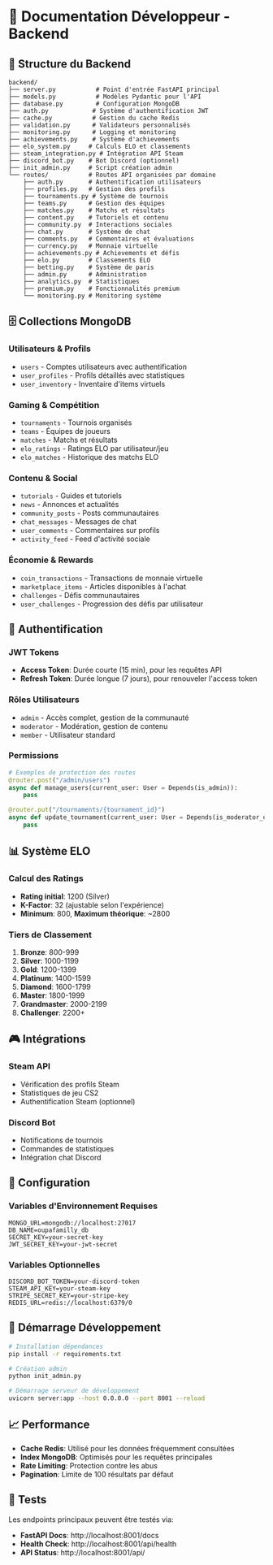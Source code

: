 # 🔧 Documentation Développeur - Backend

## 📁 Structure du Backend

```
backend/
├── server.py           # Point d'entrée FastAPI principal
├── models.py           # Modèles Pydantic pour l'API
├── database.py         # Configuration MongoDB
├── auth.py            # Système d'authentification JWT
├── cache.py           # Gestion du cache Redis
├── validation.py      # Validateurs personnalisés
├── monitoring.py      # Logging et monitoring
├── achievements.py    # Système d'achievements
├── elo_system.py     # Calculs ELO et classements
├── steam_integration.py # Intégration API Steam
├── discord_bot.py    # Bot Discord (optionnel)
├── init_admin.py     # Script création admin
└── routes/           # Routes API organisées par domaine
    ├── auth.py       # Authentification utilisateurs
    ├── profiles.py   # Gestion des profils
    ├── tournaments.py # Système de tournois
    ├── teams.py      # Gestion des équipes
    ├── matches.py    # Matchs et résultats
    ├── content.py    # Tutoriels et contenu
    ├── community.py  # Interactions sociales
    ├── chat.py       # Système de chat
    ├── comments.py   # Commentaires et évaluations
    ├── currency.py   # Monnaie virtuelle
    ├── achievements.py # Achievements et défis
    ├── elo.py        # Classements ELO
    ├── betting.py    # Système de paris
    ├── admin.py      # Administration
    ├── analytics.py  # Statistiques
    ├── premium.py    # Fonctionnalités premium
    └── monitoring.py # Monitoring système
```

## 🗄️ Collections MongoDB

### Utilisateurs & Profils
- `users` - Comptes utilisateurs avec authentification
- `user_profiles` - Profils détaillés avec statistiques
- `user_inventory` - Inventaire d'items virtuels

### Gaming & Compétition
- `tournaments` - Tournois organisés
- `teams` - Équipes de joueurs
- `matches` - Matchs et résultats
- `elo_ratings` - Ratings ELO par utilisateur/jeu
- `elo_matches` - Historique des matchs ELO

### Contenu & Social
- `tutorials` - Guides et tutoriels
- `news` - Annonces et actualités
- `community_posts` - Posts communautaires
- `chat_messages` - Messages de chat
- `user_comments` - Commentaires sur profils
- `activity_feed` - Feed d'activité sociale

### Économie & Rewards
- `coin_transactions` - Transactions de monnaie virtuelle
- `marketplace_items` - Articles disponibles à l'achat
- `challenges` - Défis communautaires
- `user_challenges` - Progression des défis par utilisateur

## 🔐 Authentification

### JWT Tokens
- **Access Token**: Durée courte (15 min), pour les requêtes API
- **Refresh Token**: Durée longue (7 jours), pour renouveler l'access token

### Rôles Utilisateurs
- `admin` - Accès complet, gestion de la communauté
- `moderator` - Modération, gestion de contenu
- `member` - Utilisateur standard

### Permissions
```python
# Exemples de protection des routes
@router.post("/admin/users")
async def manage_users(current_user: User = Depends(is_admin)):
    pass

@router.put("/tournaments/{tournament_id}")
async def update_tournament(current_user: User = Depends(is_moderator_or_admin)):
    pass
```

## 📊 Système ELO

### Calcul des Ratings
- **Rating initial**: 1200 (Silver)
- **K-Factor**: 32 (ajustable selon l'expérience)
- **Minimum**: 800, **Maximum théorique**: ~2800

### Tiers de Classement
1. **Bronze**: 800-999
2. **Silver**: 1000-1199  
3. **Gold**: 1200-1399
4. **Platinum**: 1400-1599
5. **Diamond**: 1600-1799
6. **Master**: 1800-1999
7. **Grandmaster**: 2000-2199
8. **Challenger**: 2200+

## 🎮 Intégrations

### Steam API
- Vérification des profils Steam
- Statistiques de jeu CS2
- Authentification Steam (optionnel)

### Discord Bot
- Notifications de tournois
- Commandes de statistiques
- Intégration chat Discord

## 🔧 Configuration

### Variables d'Environnement Requises
```env
MONGO_URL=mongodb://localhost:27017
DB_NAME=oupafamilly_db
SECRET_KEY=your-secret-key
JWT_SECRET_KEY=your-jwt-secret
```

### Variables Optionnelles
```env
DISCORD_BOT_TOKEN=your-discord-token
STEAM_API_KEY=your-steam-key
STRIPE_SECRET_KEY=your-stripe-key
REDIS_URL=redis://localhost:6379/0
```

## 🚀 Démarrage Développement

```bash
# Installation dépendances
pip install -r requirements.txt

# Création admin
python init_admin.py

# Démarrage serveur de développement
uvicorn server:app --host 0.0.0.0 --port 8001 --reload
```

## 📈 Performance

- **Cache Redis**: Utilisé pour les données fréquemment consultées
- **Index MongoDB**: Optimisés pour les requêtes principales
- **Rate Limiting**: Protection contre les abus
- **Pagination**: Limite de 100 résultats par défaut

## 🧪 Tests

Les endpoints principaux peuvent être testés via:
- **FastAPI Docs**: http://localhost:8001/docs
- **Health Check**: http://localhost:8001/api/health
- **API Status**: http://localhost:8001/api/